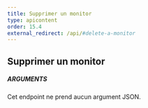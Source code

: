 ```yaml
---
title: Supprimer un monitor
type: apicontent
order: 15.4
external_redirect: /api/#delete-a-monitor
---
```


## Supprimer un monitor
##### ARGUMENTS

Cet endpoint ne prend aucun argument JSON.